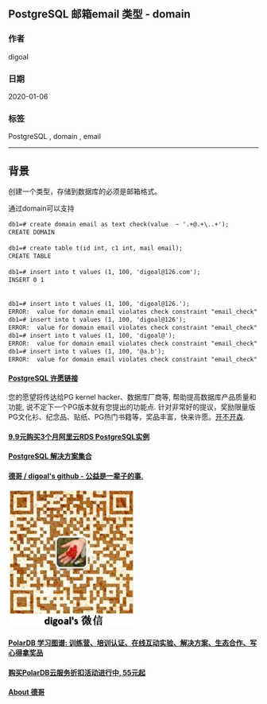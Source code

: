 ## PostgreSQL 邮箱email 类型 - domain   
                                                                                                               
### 作者                                                                      
digoal                                                                                                               
                                                                                                               
### 日期                                                                                                               
2020-01-06                                                                                                           
                                                                                                               
### 标签                                                                                                               
PostgreSQL , domain , email     
                                                                                                               
----                                                                                                               
                                                                                                               
## 背景    
创建一个类型，存储到数据库的必须是邮箱格式。   
  
通过domain可以支持  
  
```  
db1=# create domain email as text check(value  ~ '.+@.+\..+');  
CREATE DOMAIN  
  
db1=# create table t(id int, c1 int, mail email);  
CREATE TABLE  
  
db1=# insert into t values (1, 100, 'digoal@126.com');  
INSERT 0 1  
  
  
db1=# insert into t values (1, 100, 'digoal@126.');  
ERROR:  value for domain email violates check constraint "email_check"  
db1=# insert into t values (1, 100, 'digoal@126');  
ERROR:  value for domain email violates check constraint "email_check"  
db1=# insert into t values (1, 100, 'digoal@');  
ERROR:  value for domain email violates check constraint "email_check"  
db1=# insert into t values (1, 100, '@a.b');  
ERROR:  value for domain email violates check constraint "email_check"  
```  
    
  
  
  
  
  
  
  
  
  
  
  
  
  
  
  
  
  
  
  
  
  
  
  
  
  
  
  
  
  
  
  
  
  
  
  
  
  
  
  
  
  
  
  
  
  
  
  
  
  
  
  
  
  
#### [PostgreSQL 许愿链接](https://github.com/digoal/blog/issues/76 "269ac3d1c492e938c0191101c7238216")
您的愿望将传达给PG kernel hacker、数据库厂商等, 帮助提高数据库产品质量和功能, 说不定下一个PG版本就有您提出的功能点. 针对非常好的提议，奖励限量版PG文化衫、纪念品、贴纸、PG热门书籍等，奖品丰富，快来许愿。[开不开森](https://github.com/digoal/blog/issues/76 "269ac3d1c492e938c0191101c7238216").  
  
  
#### [9.9元购买3个月阿里云RDS PostgreSQL实例](https://www.aliyun.com/database/postgresqlactivity "57258f76c37864c6e6d23383d05714ea")
  
  
#### [PostgreSQL 解决方案集合](https://yq.aliyun.com/topic/118 "40cff096e9ed7122c512b35d8561d9c8")
  
  
#### [德哥 / digoal's github - 公益是一辈子的事.](https://github.com/digoal/blog/blob/master/README.md "22709685feb7cab07d30f30387f0a9ae")
  
  
![digoal's wechat](../pic/digoal_weixin.jpg "f7ad92eeba24523fd47a6e1a0e691b59")
  
  
#### [PolarDB 学习图谱: 训练营、培训认证、在线互动实验、解决方案、生态合作、写心得拿奖品](https://www.aliyun.com/database/openpolardb/activity "8642f60e04ed0c814bf9cb9677976bd4")
  
  
#### [购买PolarDB云服务折扣活动进行中, 55元起](https://www.aliyun.com/activity/new/polardb-yunparter?userCode=bsb3t4al "e0495c413bedacabb75ff1e880be465a")
  
  
#### [About 德哥](https://github.com/digoal/blog/blob/master/me/readme.md "a37735981e7704886ffd590565582dd0")
  
